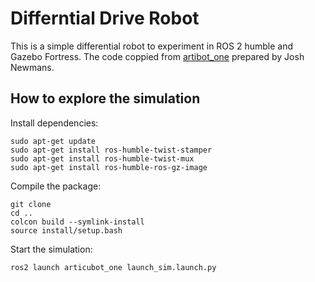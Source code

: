 # Differntial Drive Robot

This is a simple differential robot to experiment in ROS 2 humble and Gazebo Fortress. The code coppied from [artibot_one](https://github.com/joshnewans/articubot_one) prepared by Josh Newmans.

## How to explore the simulation
Install dependencies:
```
sudo apt-get update
sudo apt-get install ros-humble-twist-stamper
sudo apt-get install ros-humble-twist-mux
sudo apt-get install ros-humble-ros-gz-image
```

Compile the package:

```
git clone 
cd ..
colcon build --symlink-install
source install/setup.bash 
```

Start the simulation:
```
ros2 launch articubot_one launch_sim.launch.py
```
